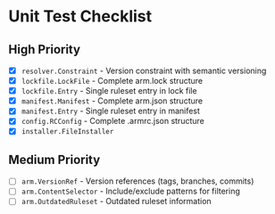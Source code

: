 # Unit Test Checklist

## High Priority

- [x] `resolver.Constraint` - Version constraint with semantic versioning
- [x] `lockfile.LockFile` - Complete arm.lock structure
- [x] `lockfile.Entry` - Single ruleset entry in lock file
- [x] `manifest.Manifest` - Complete arm.json structure
- [x] `manifest.Entry` - Single ruleset entry in manifest
- [x] `config.RCConfig` - Complete .armrc.json structure
- [x] `installer.FileInstaller`

## Medium Priority

- [ ] `arm.VersionRef` - Version references (tags, branches, commits)
- [ ] `arm.ContentSelector` - Include/exclude patterns for filtering
- [ ] `arm.OutdatedRuleset` - Outdated ruleset information
